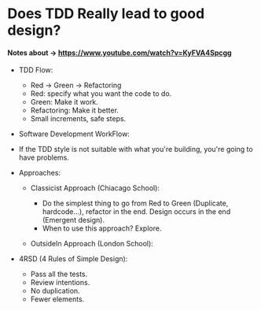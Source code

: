 # Does TDD Really lead to good design?
#### Notes about -> https://www.youtube.com/watch?v=KyFVA4Spcgg
<!-- TOC -->
- TDD Flow:
    - Red -> Green -> Refactoring
    - Red: specify what you want the code to do.
    - Green: Make it work.
    - Refactoring: Make it better.
    - Small increments, safe steps.

- Software Development WorkFlow:

- If the TDD style is not suitable with what you're building, you're going to have problems.

- Approaches:
    - Classicist Approach (Chiacago School):
        - Do the simplest thing to go from Red to Green (Duplicate, hardcode...), refactor in the end.
          Design occurs in the end (Emergent design).
        - When to use this approach? Explore.
        
    - OutsideIn Approach (London School):

- 4RSD (4 Rules of Simple Design):
    - Pass all the tests.
    - Review intentions.
    - No duplication.
    - Fewer elements.
